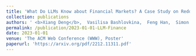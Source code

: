 ```yaml
---
title: 'What Do LLMs Know about Financial Markets? A Case Study on Reddit Market Sentiment Analysis'
collection: publications
authors: ' <b>Xiang Deng</b>,  Vasilisa Bashlovkina,  Feng Han,  Simon Baumgartner,  Michael Bendersky, '
permalink: /publication/2023-01-01-LLM-Finance
date: 2023-01-01
venue: 'The ACM Web Conference (WWW), Poster'
paperurl: 'https://arxiv.org/pdf/2212.11311.pdf'
---
```

